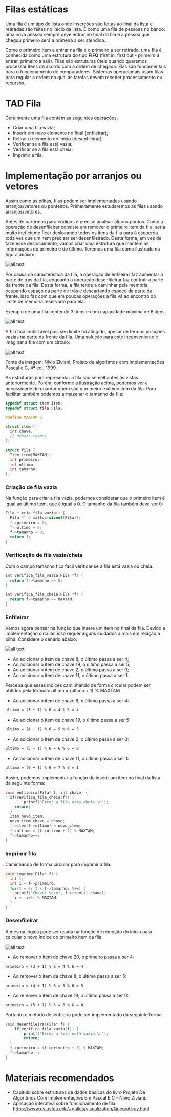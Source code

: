 # Filas estáticas

Uma fila é um tipo de lista onde inserções são feitas ao final da lista e retiradas são feitas no início da lista. É como uma fila 
de pessoas no banco: uma nova pessoa sempre deve entrar no final da fila e a pessoa que chegou primeiro será a primeira a ser 
atendida.

Como o primeiro item a entrar na fila é o primeiro a ser retirado, uma fila é conhecida como uma estrutura do tipo **FIFO** 
(first in, first out - primeiro a entrar, primeiro a sair). Filas são estruturas úteis quando queremos processar itens de acordo 
com a ordem de chegada. Elas são fundamentais para o funcionamento de computadores. Sistemas operacionais usam filas para regular 
a ordem na qual as tarefas devem receber processamento ou recursos.

# TAD Fila

Geralmente uma fila contém as seguintes operações:
- Criar uma fila vazia;
- Inserir um novo elemento no final (enfileirar);
- Retirar o elemento do início (desenfileirar);
- Verificar se a fila está vazia;
- Verificar se a fila está cheia;
- Imprimir a fila.

# Implementação por arranjos ou vetores

Assim como as pilhas, filas podem ser implementadas usando arranjos/vetores ou  ponteiros. Primeiramente estudaremos as filas 
usando arranjos/vetores.

Antes de partirmos para códigos é preciso analisar alguns pontos. Como a operação de desenfileirar consiste em remover o primeiro item da fila, seria muito ineficiente ficar deslocando todos os itens da fila para à esquerda toda vez que um item precisar ser desenfileirado. Desta forma, em vez de faze esse deslocamento, vamos criar uma estrutura que mantém as informações do primeiro e do último. Teremos uma fila como ilustrado na figura abaixo:

![all text](https://github.com/emanoelim/algoritmos_e_estruturas_de_dados/blob/master/img/fila_primeiro_ultimo.png)

Por causa da característica da fila, a operação de enfileirar faz aumentar a parte de trás da fila, enquanto a operação desenfileirar faz contrair a parte da frente da fila. Desta forma, a fila tende a caminhar pela memória, ocupando espaço da parte de trás e descartando espaço da parte da frente. Isso faz com que em poucas operações a fila vá ao encontro do limite de memória reservado para ela. 

Exemplo de uma fila contendo 3 itens e com capacidade máxima de 6 itens.

![all text](https://github.com/emanoelim/algoritmos_e_estruturas_de_dados/blob/master/img/ocupa%C3%A7%C3%A3o_fila.png)

A fila fica inutilizável pois seu limite foi atingido, apesar de termos posições vazias na parte da frente da fila.  Uma solução 
para este inconveniente é imaginar a fila com um círculo:

![all text](https://github.com/emanoelim/algoritmos_e_estruturas_de_dados/blob/master/img/fila_circular.png)

Fonte da imagem: Nívio Ziviani, Projeto de algoritmos com implementações Pascal e C, 4ª ed., 1999.

As estruturas para representar a fila são semelhantes às vistas anteriormente. Porém, conforme a ilustração acima, podemos ver a 
necessidade de guardar quem são o primeiro e último item da fila. Para facilitar também podemos armazenar o tamanho da fila:

```c
typedef struct item Item;
typedef struct fila Fila;

#define MAXTAM 5

struct item {
  int chave;
  // demais campos
};

struct fila {
  Item item[MAXTAM];
  int primeiro;
  int ultimo;
  int tamanho;
};

```

### Criação de fila vazia
Na função para criar a fila vazia, podemos considerar que o primeiro item é igual ao último item, que é igual a 0. O tamanho da fila também deve ser 0:

```c
Fila * cria_fila_vazia() {
  Fila *f = malloc(sizeof(Fila));
  f->primeiro = 0;
  f->ultimo = 0;
  f->tamanho = 0;
  return f;
}
```

### Verificação de fila vazia/cheia
Com o campo tamanho fica fácil verificar se  a fila está vazia ou cheia:

```c
int verifica_fila_vazia(Fila *f) {
  return f->tamanho == 0;
}

int verifica_fila_cheia(Fila *f) {
  return f->tamanho == MAXTAM;
}

```

### Enfileirar
Vamos agora pensar na função que insere um item no final da fila. Devido a implementação circular, isso requer alguns cuidados 
a mais em relação a pilha. Considere o cenário abaixo:

![all text](https://github.com/emanoelim/algoritmos_e_estruturas_de_dados/blob/master/img/fila_circular_funcionamento.png)

- Ao adicionar o item de chave 8, o último passa a ser 4;
- Ao adicionar o item de chave 19, o último passa a ser 5;
- Ao adicionar o item de chave 2, o último passa a ser 0;
- Ao adicionar o item de chave 11, o último passa a ser 1.

Perceba que esses índices caminhando de forma circular podem ser obtidos pela fórmula:
ultimo = (ultimo + 1) % MAXTAM

- Ao adicionar o item de chave 8, o último passa a ser 4:

```diff
ultimo = (3 + 1) % 6 = 4 % 6 = 4
```

- Ao adicionar o item de chave 19, o último passa a ser 5:

```diff
ultimo = (4 + 1) % 6 = 5 % 6 = 5
```

- Ao adicionar o item de chave 2, o último passa a ser 0:

```diff
ultimo = (5 + 1) % 6 = 6 % 6 = 0
```
- Ao adicionar o item de chave 11, o último passa a ser 1:

```diff
ultimo = (6 + 1) % 6 = 7 % 6 = 1
```

Assim, podemos implementar a função de inserir um item no final da lista da seguinte forma:

```c
void enfileira(Fila* f, int chave) {
  if(verifica_fila_cheia(f)) {
        printf("Erro: a fila está cheia.\n");
    return;
  }
  Item novo_item;
  novo_item.chave = chave;
  f->item[f->ultimo] = novo_item;
  f->ultimo = (f->ultimo + 1) % MAXTAM;
  f->tamanho++;
}
```

### Imprimir fila 
Caminhando de forma circular para imprimir a fila:

```c
void imprime(Fila* f) {
  int t;
  int i = f->primeiro;
  for(t = 0; t < f->tamanho; t++) {
    printf("Chave: %d\n", f->item[i].chave);
    i = (i+1) % MAXTAM;
  }
}
```

### Desenfileirar
A mesma lógica pode ser usada na função de remoção do início para calcular o novo índice do primeiro item da fila:

![all text](https://github.com/emanoelim/algoritmos_e_estruturas_de_dados/blob/master/img/fila_circular_remo%C3%A7%C3%A3o.png)

- Ao remover o item de chave 20, o primeiro passa a ser 4:

```diff
primeiro = (3 + 1) % 6 = 4 % 6 = 4
```

- Ao remover o item de chave 8, o último passa a ser 5:

```diff
primeiro = (4 + 1) % 6 = 5 % 6 = 5
```

- Ao remover o item de chave 19, o último passa a ser 0:

```diff
primeiro = (5 + 1) % 6 = 6 % 6 = 0
```

Portanto o método desenfileira pode ser implementado da seguinte forma:

```c
void desenfileira(Fila* f) {
    if(verifica_fila_vazia(f)) {
        printf("Erro: a fila está vazia.\n");
        return;
  }
  f->primeiro = (f->primeiro + 1) % MAXTAM;
  f->tamanho--;
}
```

# Materiais recomendados
- Capítulo sobre estruturas de dados básicas do livro Projeto De Algoritmos Com Implementações Em Pascal E C - Nivio Ziviani.
- Aplicação interativa sobre funcionamento de fila: https://www.cs.usfca.edu/~galles/visualization/QueueArray.html
